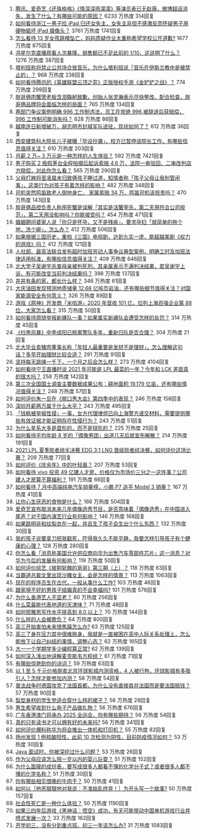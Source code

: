 1. [腾讯、爱奇艺《还珠格格》《情深深雨濛濛》等演员表已无赵薇，微博超话消失，发生了什么？有哪些可能的原因？](https://www.zhihu.com/question/482736545) 6233 万热度 314回复
1. [如何看待浙江一男子捡 iPad 归还女失主，女失主非但不感激反而怀疑男子用硬物砸坏 iPad 摄像头？](https://www.zhihu.com/question/482086059) 3761 万热度 1741回复
1. [怎么看待 13 岁女孩跳楼坠亡，妈妈质疑作业太重称希望学校公开道歉?](https://www.zhihu.com/question/481939958) 1677 万热度 875回复
1. [鸿星尔克直播观看人次暴降，销售额已不足此前的 1/10，这说明了什么？](https://www.zhihu.com/question/481746292) 1276 万热度 387回复
1. [塔利班称将禁止公共场合放音乐，为什么塔利班说「音乐在伊斯兰教中是被禁止的」？](https://www.zhihu.com/question/482658179) 968 万热度 238回复
1. [如何看待腾讯的《英雄联盟云顶之弈》正版授权手游《金铲铲之战》？](https://www.zhihu.com/question/471696140) 774 万热度 299回复
1. [胖哥俩肉蟹煲老板含泪鞠躬致歉，创始人张灵瀚表示尽快整改、配合检查，胖哥俩品牌将会面临怎样的局面？](https://www.zhihu.com/question/482692269) 765 万热度 134回复
1. [两部门争议案例明确 996 工作制违法，员工在拒绝 996 被辞退后获赔偿，996 工作制可能消失吗？](https://www.zhihu.com/question/482690414) 628 万热度 86回复
1. [越南连日新增破万，胡志明市封城军队进驻，现状如何了？](https://www.zhihu.com/question/482145855) 612 万热度 36回复
1. [西安建筑科大院长儿子被曝「毕设抄袭」，校方已暂停该院长工作，有哪些信息值得关注？](https://www.zhihu.com/question/481811928) 610 万热度 203回复
1. [月薪 2 万~ 3 万元是一种怎样的人生体验？](https://www.zhihu.com/question/50186945) 592 万热度 7421回复
1. [男子购买 2 瓶假茅台全程拍摄后起诉索赔 4.6 万，法院一审驳回、二审改判店方赔偿，对此你怎么看？](https://www.zhihu.com/question/482328351) 565 万热度 290回复
1. [父母打麻将至凌晨未归致俩孩子睡过道，知情者称「孩子父母让我别管闲事」，这类行为对孩子有着怎样的影响？](https://www.zhihu.com/question/482353767) 482 万热度 348回复
1. [司机突然鸣笛致老人倒地身亡， 家属索赔 34 万，鸣笛司机该担责吗？](https://www.zhihu.com/question/482631021) 470 万热度 143回复
1. [胖哥俩品控负责人称用死蟹是误解「其实是活蟹宰杀，第二天用符合公司规范」，第二天用没影响吗？你能接受吗？](https://www.zhihu.com/question/482533965) 454 万热度 471回复
1. [婚姻期间婆家人说「你只是怀孕，又不是残疾」，要求孕妇「就简单的拖个地，洗个碗」，怎么办？](https://www.zhihu.com/question/478389317) 412 万热度 506回复
1. [如果根据三国历史，重拍《三国》电视剧，达到九实一虚，能超越美剧《权力的游戏》吗？](https://www.zhihu.com/question/479864961) 412 万热度 121回复
1. [人社部、最高法联合发布超时加班劳动人事争议典型案例，明确工时及加班法律适用标准，有哪些信息值得关注？](https://www.zhihu.com/question/482582774) 409 万热度 646回复
1. [北大学子吴谢宇杀害母亲被判死刑，其亲属表示不满判决结果，若吴谢宇上诉，有可能改变当前判决结果吗？](https://www.zhihu.com/question/482640873) 398 万热度 137回复
1. [井井有条的家，都长什么样？](https://www.zhihu.com/question/449834329) 346 万热度 61回复
1. [大庆油田发现预测地质储量 12.68 亿吨页岩油，还有哪些细节值得关注？对国家能源安全有何意义？](https://www.zhihu.com/question/482321336) 326 万热度 89回复
1. [游戏《原神》开发商「米哈游」2020 年营收 101 亿，位列上海百强企业第 88 位，大家怎么看？](https://www.zhihu.com/question/482685273) 315 万热度 50回复
1. [如何看待周琦举报新疆队一事？如果属实新疆队会遭受怎样的处罚？](https://www.zhihu.com/question/482563623) 314 万热度 45回复
1. [《扫黑风暴》中李成阳已脱离警队多年，重新归队是否合理？](https://www.zhihu.com/question/481699498) 304 万热度 21回复
1. [北大毕业卖猪肉董事长称「年轻人最重要是发财不是理财」，怎么理解这句话？多早开始理财比较合适？](https://www.zhihu.com/question/482158466) 291 万热度 91回复
1. [坚持每天跳绳一千下，一个月之后会怎么样？](https://www.zhihu.com/question/300923595) 273 万热度 4104回复
1. [如何看待宁王直播时谈 2021 年可能是 LPL 最菜的一年？今年和 LCK 差距真的很大吗？](https://www.zhihu.com/question/481737648) 258 万热度 142回复
1. [第三次全国国土调查主要数据成果公布：耕地面积 19.179 亿亩，还有哪些情况值得关注？](https://www.zhihu.com/question/482568870) 248 万热度 57回复
1. [如何评价朱一旦在《脱口秀大会》第四季中的表现？](https://www.zhihu.com/question/479382691) 246 万热度 158回复
1. [深圳月薪两万属于什么水平？](https://www.zhihu.com/question/361776418) 243 万热度 495回复
1. [「钱枫被举报性侵」一事，女方代理律师已向上海警方递交材料，需要提供哪些有效证据才能证明存在性侵行为？](https://www.zhihu.com/question/482689956) 243 万热度 51回复
1. [为什么星系大多是盘形的，而不是球形的？](https://www.zhihu.com/question/21949070) 225 万热度 25回复
1. [如何看待平均年龄 8 岁的「偶像男团」出道几天后就宣布解散？](https://www.zhihu.com/question/482328527) 214 万热度 191回复
1. [2021 LPL 夏季败者组半决赛 EDG 3:1 LNG 晋级败者组决赛，如何评价这场比赛？](https://www.zhihu.com/question/482659591) 209 万热度 77回复
1. [如何评价《庆余年》中的叶轻眉？](https://www.zhihu.com/question/359072860) 207 万热度 53回复
1. [如何看待 vivo 投资 49 亿建人才房，价格仅为市场价三分之一这件事？公司建人才房算不算福利？](https://www.zhihu.com/question/482338445) 191 万热度 66回复
1. [如何看待 7 月中高端纯电汽车销量榜，小鹏 P7 追平 Model 3 销量？](https://www.zhihu.com/question/481200308) 167 万热度 41回复
1. [让你心生厌恶的食物是什么？](https://www.zhihu.com/question/468990798) 166 万热度 504回复
1. [爱奇艺宣布取消未来几年偶像选秀节目，是否意味着「偶像选秀」在中国进入尾声？对于国内演艺行业有何影响？](https://www.zhihu.com/question/482589774) 146 万热度 168回复
1. [如果路明非和绘梨衣在一起，并且生了孩子会生出个什么东西？](https://www.zhihu.com/question/477046975) 132 万热度 30回复
1. [我的孩子说要拿刀把我戳死，吓得我久久不能平静，我要怎样引导孩子有个健康的心理？](https://www.zhihu.com/question/481836166) 128 万热度 280回复
1. [你怎么看「消息称美国允许供应商向华为出售汽车零部件芯片」这一消息？对华为今后的发展有何影响？](https://www.zhihu.com/question/482310541) 119 万热度 50回复
1. [如何评价综艺《披荆斩棘的哥哥》第三期（上）？](https://www.zhihu.com/question/482575781) 118 万热度 63回复
1. [当霸道总裁文里出现沙雕女主，会是怎样的情景？](https://www.zhihu.com/question/349076349) 113 万热度 1063回复
1. [现在的程序员生在古代，一般从事什么工作?](https://www.zhihu.com/question/481347961) 103 万热度 46回复
1. [跟家境不好的男孩子结婚真的不会幸福吗?](https://www.zhihu.com/question/476435304) 101 万热度 576回复
1. [为什么香港艺人不显老？](https://www.zhihu.com/question/295211719) 80 万热度 256回复
1. [什么菜最能代表地道的天津味？](https://www.zhihu.com/question/478359732) 71 万热度 48回复
1. [如何把雅思写作水平提高到 8.0 以上？](https://www.zhihu.com/question/21133796) 70 万热度 144回复
1. [什么样的人会被欺负？](https://www.zhihu.com/question/460063819) 64 万热度 800回复
1. [高三开始害怕未来很焦躁怎么办?](https://www.zhihu.com/question/482520595) 63 万热度 125回复
1. [高三了身在压力其中很难脱身，我就是一直被困在高中人际关系处理上，怎么能放下让自己纠结的事情，调整心态？](https://www.zhihu.com/question/482507040) 62 万热度 165回复
1. [大一一个学期学多少编程算正常?](https://www.zhihu.com/question/360729923) 62 万热度 139回复
1. [如何深入浅出地讲解麦克斯韦方程组？](https://www.zhihu.com/question/36766702) 61 万热度 71回复
1. [有哪些惊艳到你的诗词？](https://www.zhihu.com/question/470805553) 59 万热度 63回复
1. [以 1 至 5 千元价格倒卖北京环球影城内测资格，4 人被行拘，环球影城有多吸引人？怎样才能参加内测？](https://www.zhihu.com/question/481393110) 58 万热度 54回复
1. [普法战争时德国攻克了法国首都，为什么没有直接吞并法国而是要法国赔钱？](https://www.zhihu.com/question/437335734) 57 万热度 90回复
1. [梨型身材的学生党适合穿什么样的裙子？](https://www.zhihu.com/question/458050873) 56 万热度 28回复
1. [男生希望收到什么电子产品做礼物？](https://www.zhihu.com/question/59448723) 56 万热度 676回复
1. [广东香港澳门将承办 2025 全运会，你有哪些期待？](https://www.zhihu.com/question/482682730) 56 万热度 54回复
1. [真的只有读书才可以拥有好的未来吗?](https://www.zhihu.com/question/481184301) 56 万热度 341回复
1. [如何评价爆料称华为将会推出一体机和打印机？](https://www.zhihu.com/question/482003341) 55 万热度 82回复
1. [扬州发现 1 例核酸阳性，此前 10 次检测为阴性，目前防疫情况如何？](https://www.zhihu.com/question/482674707) 53 万热度 30回复
1. [Java 面试时，你被深挖过什么问题？](https://www.zhihu.com/question/461650956) 53 万热度 26回复
1. [作为父母应该怎么陪一岁以内的婴儿玩耍？](https://www.zhihu.com/question/381449656) 51 万热度 152回复
1. [为什么面膜的成份表，要写成很多人都看不懂的化学分子式？或者很多人都不懂的化学名称？](https://www.zhihu.com/question/481864719) 51 万热度 30回复
1. [你有哪些相见恨晚的牛肉干？](https://www.zhihu.com/question/37698504) 50 万热度 41回复
1. [如何以［他恶狠狠地对我说：不准始乱终弃！］为开头写一个故事?](https://www.zhihu.com/question/458410036) 50 万热度 157回复
1. [社会性死亡是一种什么体验？](https://www.zhihu.com/question/310614571) 50 万热度 1190回复
1. [如果三四年后游戏《黑神话：悟空》成功，有无可能带动中国单机游戏行业井喷式发展一次？](https://www.zhihu.com/question/482040940) 33 万热度 162回复
1. [开学初三，没有分到重点班，初三一年该怎么办?](https://www.zhihu.com/question/481160311) 31 万热度 1083回复